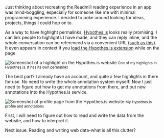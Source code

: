Just thinking about recreating the Readmill reading experience in an app was mind-boggling, especially for someone like me with minimal programming experience. I decided to poke around looking for ideas, projects, things I could hop on to.

As a way to have highlight permalinks, [Hypothes.is](https://hypothes.is/about) looks really promising. I can link people to highlights I have made, and they can reply inline, and the whole conversation can be referenced via a convenient URL ([such as this](https://hypothes.is/a/8jaysPv0QFuycAmGgdqTgQ)). It even appears in context if you [load the Hypothes.is extension](https://web.hypothes.is/start/) while on the page.

![Screenshot of a highlight on the Hypothes.is website]({attach}issue002_01.png)
<small>One of my highlights in Hypothes.is. It has its own permalink!</small>

The best part? I already have an account, and quite a few highlights in there for use. No need to write the whole annotation system myself! Now I just need to figure out how to get my annotations from there, and put new annotations into the Hypothes.is service.

![Screenshot of profile page from the Hypothes.is website]({attach}issue002_02.png)
<small>My Hypothes.is profile and annotations</small>

First, I will need to figure out how to read and write the data from the website, and how to interpret it.

Next issue: Reading and writing web data-what is all this clutter?
